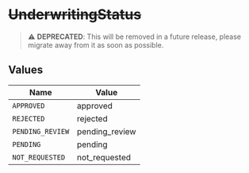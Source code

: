 # ~~UnderwritingStatus~~

> :warning: **DEPRECATED**: This will be removed in a future release, please migrate away from it as soon as possible.


## Values

| Name             | Value            |
| ---------------- | ---------------- |
| `APPROVED`       | approved         |
| `REJECTED`       | rejected         |
| `PENDING_REVIEW` | pending_review   |
| `PENDING`        | pending          |
| `NOT_REQUESTED`  | not_requested    |